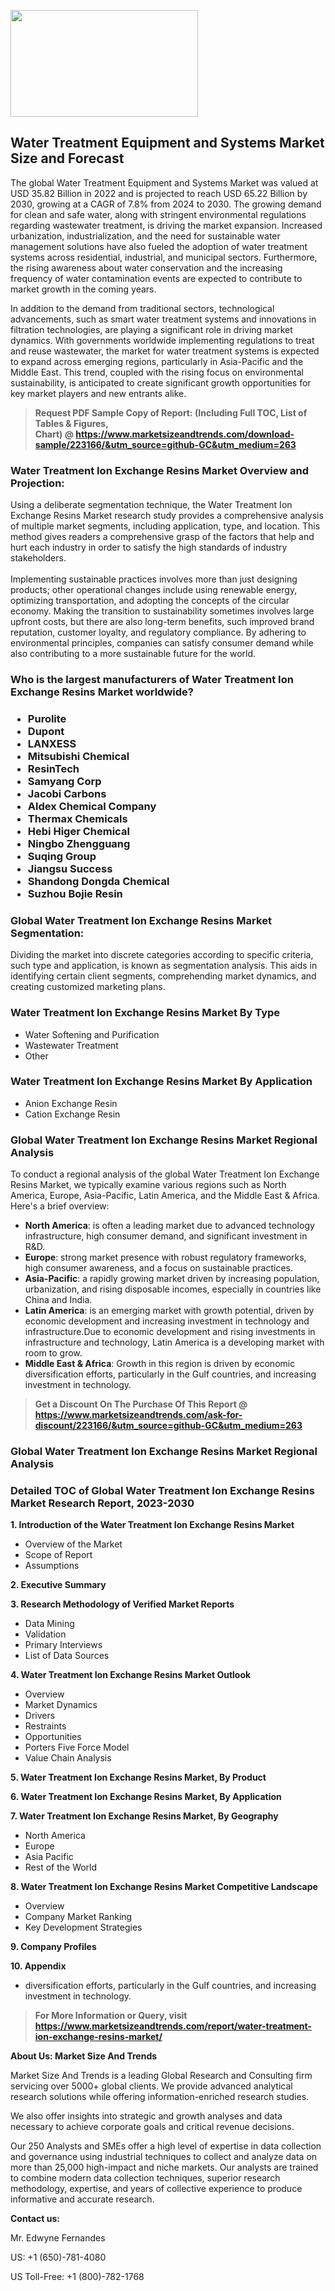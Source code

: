 <p><img class="alignnone size-medium wp-image-20088" src="https://ffe5etoiles.com/wp-content/uploads/2024/12/MST1-300x171.png" alt="" width="300" height="171" /></p><h2>Water Treatment Equipment and Systems Market Size and Forecast</h2><p>The global Water Treatment Equipment and Systems Market was valued at USD 35.82 Billion in 2022 and is projected to reach USD 65.22 Billion by 2030, growing at a CAGR of 7.8% from 2024 to 2030. The growing demand for clean and safe water, along with stringent environmental regulations regarding wastewater treatment, is driving the market expansion. Increased urbanization, industrialization, and the need for sustainable water management solutions have also fueled the adoption of water treatment systems across residential, industrial, and municipal sectors. Furthermore, the rising awareness about water conservation and the increasing frequency of water contamination events are expected to contribute to market growth in the coming years.</p><p>In addition to the demand from traditional sectors, technological advancements, such as smart water treatment systems and innovations in filtration technologies, are playing a significant role in driving market dynamics. With governments worldwide implementing regulations to treat and reuse wastewater, the market for water treatment systems is expected to expand across emerging regions, particularly in Asia-Pacific and the Middle East. This trend, coupled with the rising focus on environmental sustainability, is anticipated to create significant growth opportunities for key market players and new entrants alike.</p></p><blockquote id="" class=""><strong>Request PDF Sample Copy of Report: (Including Full TOC, List of Tables &amp; Figures, Chart)&nbsp;@&nbsp;<strong><a href="https://www.marketsizeandtrends.com/download-sample/223166/&utm_source=github-GC&utm_medium=263" target="_blank">https://www.marketsizeandtrends.com/download-sample/223166/&utm_source=github-GC&utm_medium=263</a></strong></strong></blockquote><h3 id="" class="">Water Treatment Ion Exchange Resins Market&nbsp;Overview and Projection:</h3><p id="" class="">Using a deliberate segmentation technique, the Water Treatment Ion Exchange Resins Market research study provides a comprehensive analysis of multiple market segments, including application, type, and location. This method gives readers a comprehensive grasp of the factors that help and hurt each industry in order to satisfy the high standards of industry stakeholders. <br /> <br />Implementing sustainable practices involves more than just designing products; other operational changes include using renewable energy, optimizing transportation, and adopting the concepts of the circular economy. Making the transition to sustainability sometimes involves large upfront costs, but there are also long-term benefits, such improved brand reputation, customer loyalty, and regulatory compliance. By adhering to environmental principles, companies can satisfy consumer demand while also contributing to a more sustainable future for the world.</p><h3 id="" class="">Who is the largest manufacturers of&nbsp;Water Treatment Ion Exchange Resins Market worldwide?</h3><h3 class=""><p><ul><li>Purolite </li><li> Dupont </li><li> LANXESS </li><li> Mitsubishi Chemical </li><li> ResinTech </li><li> Samyang Corp </li><li> Jacobi Carbons </li><li> Aldex Chemical Company </li><li> Thermax Chemicals </li><li> Hebi Higer Chemical </li><li> Ningbo Zhengguang </li><li> Suqing Group </li><li> Jiangsu Success </li><li> Shandong Dongda Chemical </li><li> Suzhou Bojie Resin</li></ul></p></h3><h3 id="" class="">Global&nbsp;Water Treatment Ion Exchange Resins Market Segmentation:</h3><p id="" class="">Dividing the market into discrete categories according to specific criteria, such type and application, is known as segmentation analysis. This aids in identifying certain client segments, comprehending market dynamics, and creating customized marketing plans.</p><h3 id="" class="">Water Treatment Ion Exchange Resins Market&nbsp;By Type</h3><p><p><ul><li>Water Softening and Purification</li><li> Wastewater Treatment</li><li> Other</p></li></ul></p></p><h3 id="" class="">Water Treatment Ion Exchange Resins Market&nbsp;By Application</h3><p class=""><p><ul><li>Anion Exchange Resin</li><li> Cation Exchange Resin</li></ul></p></p><h3 id="" class="">Global Water Treatment Ion Exchange Resins Market Regional Analysis</h3><p id="" class="">To conduct a regional analysis of the global Water Treatment Ion Exchange Resins Market, we typically examine various regions such as North America, Europe, Asia-Pacific, Latin America, and the Middle East &amp; Africa. Here's a brief overview:</p><ul><li><strong>North America</strong>: is often a leading market due to advanced technology infrastructure, high consumer demand, and significant investment in R&amp;D.</li><li><strong>Europe</strong>: strong market presence with robust regulatory frameworks, high consumer awareness, and a focus on sustainable practices.</li><li><strong>Asia-Pacific</strong>: a rapidly growing market driven by increasing population, urbanization, and rising disposable incomes, especially in countries like China and India.</li><li><strong>Latin America</strong>: is an emerging market with growth potential, driven by economic development and increasing investment in technology and infrastructure.Due to economic development and rising investments in infrastructure and technology, Latin America is a developing market with room to grow.</li><li><strong>Middle East &amp; Africa</strong>: Growth in this region is driven by economic diversification efforts, particularly in the Gulf countries, and increasing investment in technology.</li></ul><blockquote id="" class=""><strong>Get a Discount On The Purchase Of This Report @ <strong><a href="https://www.marketsizeandtrends.com/ask-for-discount/223166/&utm_source=github-GC&utm_medium=263" target="_blank">https://www.marketsizeandtrends.com/ask-for-discount/223166/&utm_source=github-GC&utm_medium=263</a></strong></strong></blockquote><h3 id="" class="">Global Water Treatment Ion Exchange Resins Market Regional Analysis</h3><h3 id="" class="">Detailed TOC of Global Water Treatment Ion Exchange Resins Market Research Report, 2023-2030</h3><p id="" class=""><strong>1. Introduction of the Water Treatment Ion Exchange Resins Market</strong></p><ul><li>Overview of the Market</li><li>Scope of Report</li><li>Assumptions</li></ul><p id="" class=""><strong>2. Executive Summary</strong></p><p id="" class=""><strong>3. Research Methodology of Verified Market Reports</strong></p><ul><li>Data Mining</li><li>Validation</li><li>Primary Interviews</li><li>List of Data Sources</li></ul><p id="" class=""><strong>4. Water Treatment Ion Exchange Resins Market Outlook</strong></p><ul><li>Overview</li><li>Market Dynamics</li><li>Drivers</li><li>Restraints</li><li>Opportunities</li><li>Porters Five Force Model</li><li>Value Chain Analysis</li></ul><p id="" class=""><strong>5. Water Treatment Ion Exchange Resins Market, By Product</strong></p><p id="" class=""><strong>6. Water Treatment Ion Exchange Resins Market, By Application</strong></p><p id="" class=""><strong>7. Water Treatment Ion Exchange Resins Market, By Geography</strong></p><ul><li>North America</li><li>Europe</li><li>Asia Pacific</li><li>Rest of the World</li></ul><p id="" class=""><strong>8. Water Treatment Ion Exchange Resins Market Competitive Landscape</strong></p><ul><li>Overview</li><li>Company Market Ranking</li><li>Key Development Strategies</li></ul><p id="" class=""><strong>9. Company Profiles</strong></p><p id="" class=""><strong>10. Appendix</strong></p><ul><li>diversification efforts, particularly in the Gulf countries, and increasing investment in technology.</li></ul><blockquote id="" class=""><strong>For More Information or Query, visit <strong><strong><a href="https://www.marketsizeandtrends.com/report/water-treatment-ion-exchange-resins-market/" target="_blank">https://www.marketsizeandtrends.com/report/water-treatment-ion-exchange-resins-market/</a></strong></strong></strong></blockquote><p id="" class=""><strong>About Us: Market Size And Trends</strong></p><p id="" class="">Market Size And Trends is a leading Global Research and Consulting firm servicing over 5000+ global clients. We provide advanced analytical research solutions while offering information-enriched research studies.</p><p id="" class="">We also offer insights into strategic and growth analyses and data necessary to achieve corporate goals and critical revenue decisions.</p><p id="" class="">Our 250 Analysts and SMEs offer a high level of expertise in data collection and governance using industrial techniques to collect and analyze data on more than 25,000 high-impact and niche markets. Our analysts are trained to combine modern data collection techniques, superior research methodology, expertise, and years of collective experience to produce informative and accurate research.</p><p id="" class=""><strong>Contact us:</strong></p><p id="" class="">Mr. Edwyne Fernandes</p><p id="" class="">US: +1 (650)-781-4080</p><p id="" class="">US Toll-Free: +1 (800)-782-1768</p>
